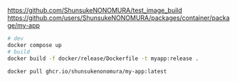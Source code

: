 https://github.com/ShunsukeNONOMURA/test_image_build
https://github.com/users/ShunsukeNONOMURA/packages/container/package/my-app

```bash
# dev
docker compose up
# build
docker build -f docker/release/Dockerfile -t myapp:release .
```

```bash
docker pull ghcr.io/shunsukenonomura/my-app:latest
```
